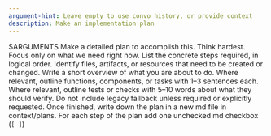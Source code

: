 ```yaml
---
argument-hint: Leave empty to use convo history, or provide context
description: Make an implementation plan
---
```

$ARGUMENTS
Make a detailed plan to accomplish this. Think hardest. Focus only on what we need right now.
List the concrete steps required, in logical order.
Identify files, artifacts, or resources that need to be created or changed.
Write a short overview of what you are about to do.
Where relevant, outline functions, components, or tasks with 1–3 sentences each.
Where relevant, outline tests or checks with 5–10 words about what they should verify.
Do not include legacy fallback unless required or explicitly requested.
Once finished, write down the plan in a new md file in context/plans. For each step of the plan add one unchecked md checkbox (`[ ]`)